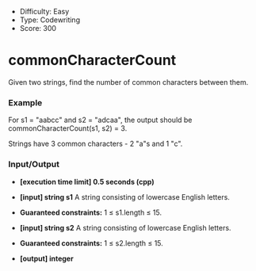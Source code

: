 - Difficulty: Easy
- Type: Codewriting
- Score: 300

# commonCharacterCount
Given two strings, find the number of common characters between them.

### Example
For s1 = "aabcc" and s2 = "adcaa", the output should be
commonCharacterCount(s1, s2) = 3.

Strings have 3 common characters - 2 "a"s and 1 "c".

### Input/Output
- **[execution time limit] 0.5 seconds (cpp)**

- **[input] string s1** A string consisting of lowercase English letters.

- **Guaranteed constraints:**
1 ≤ s1.length ≤ 15.

- **[input] string s2** A string consisting of lowercase English letters.

- **Guaranteed constraints:**
1 ≤ s2.length ≤ 15.

- **[output] integer**
